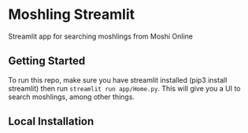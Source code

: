 # Moshling Streamlit

Streamlit app for searching moshlings from Moshi Online

## Getting Started

To run this repo, make sure you have streamlit installed (pip3 install streamlit) then run `streamlit run app/Home.py`. This will give you a UI to search moshlings, among other things.

## Local Installation
